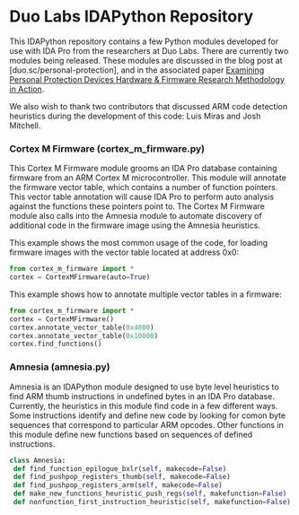 # Duo Labs IDAPython Repository

This IDAPython repository contains a few Python modules developed for use with IDA Pro from the researchers at Duo Labs. There are currently two modules being released. These modules are discussed in the blog post at [duo.sc/personal-protection], and in the associated paper [Examining Personal Protection Devices
Hardware & Firmware Research Methodology in Action](https://duo.com/assets/ebooks/Duo-Labs-Personal-Protection-Devices.pdf).

We also wish to thank two contributors that discussed ARM code detection heuristics during the development of this code: Luis Miras and Josh Mitchell. 

### Cortex M Firmware (cortex_m_firmware.py) 
This Cortex M Firmware module grooms an IDA Pro database containing firmware from an ARM Cortex M microcontroller. This module will annotate the firmware vector table, which contains a number of function pointers. This vector table annotation will cause IDA Pro to perform auto analysis against the functions these pointers point to. The Cortex M Firmware module also calls into the Amnesia module to automate discovery of additional code in the firmware image using the Amnesia heuristics.

This example shows the most common usage of the code, for loading firmware images with the vector table located at address 0x0:
```python
from cortex_m_firmware import *
cortex = CortexMFirmware(auto=True)
```

This example shows how to annotate multiple vector tables in a firmware:
```python
from cortex_m_firmware import *
cortex = CortexMFirmware()
cortex.annotate_vector_table(0x4000)
cortex.annotate_vector_table(0x10000)
cortex.find_functions()
```

###  Amnesia (amnesia.py)
Amnesia is an IDAPython module designed to use byte level heuristics to find ARM thumb instructions in undefined bytes in an IDA Pro database. Currently, the heuristics in this module find code in a few different ways. Some instructions identify and define new code by looking for comon byte sequences that correspond to particular ARM opcodes. Other functions in this module define new functions based on sequences of defined instructions.

```python
class Amnesia:
 def find_function_epilogue_bxlr(self, makecode=False)
 def find_pushpop_registers_thumb(self, makecode=False)
 def find_pushpop_registers_arm(self, makecode=False)
 def make_new_functions_heuristic_push_regs(self, makefunction=False)
 def nonfunction_first_instruction_heuristic(self, makefunction=False)
```